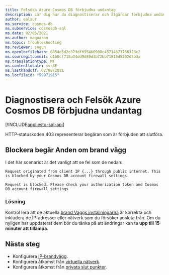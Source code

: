```yaml
---
title: Felsöka Azure Cosmos DB förbjudna undantag
description: Lär dig hur du diagnostiserar och åtgärdar förbjudna undantag.
author: ealsur
ms.service: cosmos-db
ms.subservice: cosmosdb-sql
ms.date: 02/05/2021
ms.author: maquaran
ms.topic: troubleshooting
ms.reviewer: sngun
ms.openlocfilehash: 0854e5d2c323df695460908c45714673756328c2
ms.sourcegitcommit: d1b0cf715a34dd9d89d3b72bb71815d5202d5b3a
ms.translationtype: MT
ms.contentlocale: sv-SE
ms.lasthandoff: 02/08/2021
ms.locfileid: "99971915"
---
```

# <a name="diagnose-and-troubleshoot-azure-cosmos-db-forbidden-exceptions"></a>Diagnostisera och Felsök Azure Cosmos DB förbjudna undantag
[!INCLUDE[appliesto-sql-api](includes/appliesto-sql-api.md)]

HTTP-statuskoden 403 representerar begäran som är förbjuden att slutföra.

## <a name="firewall-blocking-requests"></a>Blockera begär Anden om brand vägg
I det här scenariot är det vanligt att se fel som de nedan:

```
Request originated from client IP {...} through public internet. This is blocked by your Cosmos DB account firewall settings.
```

```
Request is blocked. Please check your authorization token and Cosmos DB account firewall settings
```

### <a name="solution"></a>Lösning
Kontrol lera att de aktuella [brand Väggs inställningarna](how-to-configure-firewall.md) är korrekta och inkludera de IP-adresser eller nätverk som du försöker ansluta från.
Om du nyligen har uppdaterat dem bör du tänka på att ändringar kan ta **upp till 15 minuter att tillämpa**.

## <a name="next-steps"></a>Nästa steg
* Konfigurera [IP-brandvägg](how-to-configure-firewall.md).
* Konfigurera åtkomst från [virtuella nätverk](how-to-configure-vnet-service-endpoint.md).
* Konfigurera åtkomst från [privata slut punkter](how-to-configure-private-endpoints.md).

